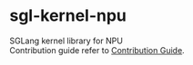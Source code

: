 # sgl-kernel-npu
SGLang kernel library for NPU  
Contribution guide refer to [Contribution Guide](docs/developer_guide/contribution_guide.md).
